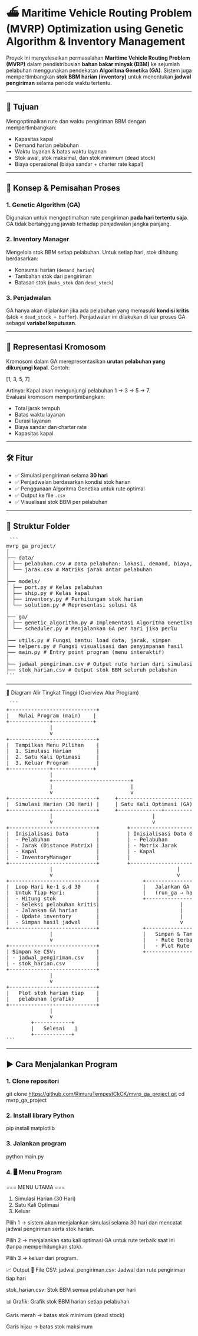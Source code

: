 # ⛴️ Maritime Vehicle Routing Problem (MVRP) Optimization using Genetic Algorithm & Inventory Management

Proyek ini menyelesaikan permasalahan **Maritime Vehicle Routing Problem (MVRP)** dalam pendistribusian **bahan bakar minyak (BBM)** ke sejumlah pelabuhan menggunakan pendekatan **Algoritma Genetika (GA)**. Sistem juga mempertimbangkan **stok BBM harian (inventory)** untuk menentukan **jadwal pengiriman** selama periode waktu tertentu.

---

## 🎯 Tujuan

Mengoptimalkan rute dan waktu pengiriman BBM dengan mempertimbangkan:

- Kapasitas kapal
- Demand harian pelabuhan
- Waktu layanan & batas waktu layanan
- Stok awal, stok maksimal, dan stok minimum (dead stock)
- Biaya operasional (biaya sandar + charter rate kapal)

---

## 🔁 Konsep & Pemisahan Proses

### 1. **Genetic Algorithm (GA)**  
Digunakan untuk mengoptimalkan rute pengiriman **pada hari tertentu saja**. GA tidak bertanggung jawab terhadap penjadwalan jangka panjang.

### 2. **Inventory Manager**  
Mengelola stok BBM setiap pelabuhan. Untuk setiap hari, stok dihitung berdasarkan:

- Konsumsi harian (`demand_harian`)
- Tambahan stok dari pengiriman
- Batasan stok (`maks_stok` dan `dead_stock`)

### 3. **Penjadwalan**
GA hanya akan dijalankan jika ada pelabuhan yang memasuki **kondisi kritis** (stok < `dead_stock + buffer`). Penjadwalan ini dilakukan di luar proses GA sebagai **variabel keputusan**.

---

## 🧬 Representasi Kromosom

Kromosom dalam GA merepresentasikan **urutan pelabuhan yang dikunjungi kapal**. Contoh:

[1, 3, 5, 7]

Artinya: Kapal akan mengunjungi pelabuhan 1 → 3 → 5 → 7.  
Evaluasi kromosom mempertimbangkan:

- Total jarak tempuh
- Batas waktu layanan
- Durasi layanan
- Biaya sandar dan charter rate
- Kapasitas kapal

---

## 🛠️ Fitur

- ✅ Simulasi pengiriman selama **30 hari**
- ✅ Penjadwalan berdasarkan kondisi stok harian
- ✅ Penggunaan Algoritma Genetika untuk rute optimal
- ✅ Output ke file `.csv`
- ✅ Visualisasi stok BBM per pelabuhan

---

## 🧩 Struktur Folder
<pre> ```
mvrp_ga_project/
│
├── data/
│ ├── pelabuhan.csv # Data pelabuhan: lokasi, demand, biaya, stok
│ └── jarak.csv # Matriks jarak antar pelabuhan
│
├── models/
│ ├── port.py # Kelas pelabuhan
│ ├── ship.py # Kelas kapal
│ ├── inventory.py # Perhitungan stok harian
│ └── solution.py # Representasi solusi GA
│
├── ga/
│ ├── genetic_algorithm.py # Implementasi Algoritma Genetika
│ └── scheduler.py # Menjalankan GA per hari jika perlu
│
├── utils.py # Fungsi bantu: load data, jarak, simpan
├── helpers.py # Fungsi visualisasi dan penyimpanan hasil
├── main.py # Entry point program (menu interaktif)
│
├── jadwal_pengiriman.csv # Output rute harian dari simulasi
├── stok_harian.csv # Output stok BBM seluruh pelabuhan
``` </pre>

---

📌 Diagram Alir Tingkat Tinggi (Overview Alur Program)
<pre> ```
+----------------------------+
|   Mulai Program (main)    |
+-------------+-------------+
              |
              v
+----------------------------+
|  Tampilkan Menu Pilihan    |
|  1. Simulasi Harian        |
|  2. Satu Kali Optimasi     |
|  3. Keluar Program         |
+-------------+-------------+
              |
              +-------------------------+
              |                         |
              v                         v
+----------------------------+     +--------------------------+
|  Simulasi Harian (30 Hari) |     | Satu Kali Optimasi (GA)  |
+-------------+--------------+     +--------------+-----------+
              |                                |
              v                                v
+----------------------------+         +------------------------+
|  Inisialisasi Data         |         | Inisialisasi Data GA   |
|  - Pelabuhan               |         | - Pelabuhan            |
|  - Jarak (Distance Matrix) |         | - Matrix Jarak         |
|  - Kapal                   |         | - Kapal                |
|  - InventoryManager        |         |                        |
+----------------------------+         +------------------------+
              |                                        |
              v                                        v
+----------------------------+              +----------------------------+
|  Loop Hari ke-1 s.d 30     |              |   Jalankan GA Optimasi     |
|  Untuk Tiap Hari:          |              |   (run_ga → hasil rute)    |
|  - Hitung stok             |              +----------------------------+
|  - Seleksi pelabuhan kritis|                          |
|  - Jalankan GA harian      |                          |
|  - Update inventory        |                          |
|  - Simpan hasil jadwal     |                          v
+----------------------------+              +-----------------------------+
              |                             |   Simpan & Tampilkan        |
              v                             |   - Rute terbaik            |
+----------------------------+              |   - Plot Rute               |
| Simpan ke CSV:             |              +-----------------------------+
| - jadwal_pengiriman.csv    |
| - stok_harian.csv          |
+----------------------------+
              |
              v
+----------------------------+
|   Plot stok harian tiap    |
|   pelabuhan (grafik)       |
+----------------------------+
              |
              v
        +------------+
        |   Selesai   |
        +------------+
``` </pre>

---

## ▶️ Cara Menjalankan Program

### 1. Clone repositori

git clone https://github.com/RimuruTempestCkCK/mvrp_ga_project.git
cd mvrp_ga_project

### 2. Install library Python

pip install matplotlib

### 3. Jalankan program

python main.py

### 4. 🖥️ Menu Program

=== MENU UTAMA ===
1. Simulasi Harian (30 Hari)
2. Satu Kali Optimasi
3. Keluar

Pilih 1 → sistem akan menjalankan simulasi selama 30 hari dan mencatat jadwal pengiriman serta stok harian.

Pilih 2 → menjalankan satu kali optimasi GA untuk rute terbaik saat ini (tanpa memperhitungkan stok).

Pilih 3 → keluar dari program.

📈 Output
📄 File CSV:
jadwal_pengiriman.csv: Jadwal dan rute pengiriman tiap hari

stok_harian.csv: Stok BBM semua pelabuhan per hari

📊 Grafik:
Grafik stok BBM harian setiap pelabuhan

Garis merah → batas stok minimum (dead stock)

Garis hijau → batas stok maksimum

